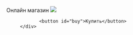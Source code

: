 <!DOCTYPE html>
<html lang="ru">
<head>
  <meta charset="UTF-8">
  <meta name="viewport" 
              content="width=device-width", user-scalable=no, initial-scale=1.0, maximum-scale=1.0, minimum-scale=1."
  <meta https-equiv="X-UA-Compatible" content="ie=edge"           
  
</head>
<body>
         <div id="main"
                <h1>Онлайн магазин</h1>
                <img src="https://cdn-icons-png.flaticon.com/512/3595/3595455.png">
          
                <button id="buy">Купить</button>
         </div>
</body>
</html>         
